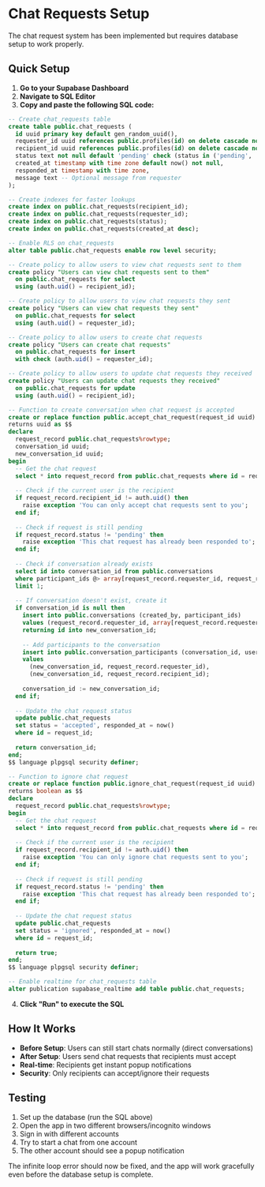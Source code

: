 # Chat Requests Setup

The chat request system has been implemented but requires database setup to work properly.

## Quick Setup

1. **Go to your Supabase Dashboard**
2. **Navigate to SQL Editor**
3. **Copy and paste the following SQL code:**

```sql
-- Create chat_requests table
create table public.chat_requests (
  id uuid primary key default gen_random_uuid(),
  requester_id uuid references public.profiles(id) on delete cascade not null,
  recipient_id uuid references public.profiles(id) on delete cascade not null,
  status text not null default 'pending' check (status in ('pending', 'accepted', 'ignored')),
  created_at timestamp with time zone default now() not null,
  responded_at timestamp with time zone,
  message text -- Optional message from requester
);

-- Create indexes for faster lookups
create index on public.chat_requests(recipient_id);
create index on public.chat_requests(requester_id);
create index on public.chat_requests(status);
create index on public.chat_requests(created_at desc);

-- Enable RLS on chat_requests
alter table public.chat_requests enable row level security;

-- Create policy to allow users to view chat requests sent to them
create policy "Users can view chat requests sent to them"
  on public.chat_requests for select
  using (auth.uid() = recipient_id);

-- Create policy to allow users to view chat requests they sent
create policy "Users can view chat requests they sent"
  on public.chat_requests for select
  using (auth.uid() = requester_id);

-- Create policy to allow users to create chat requests
create policy "Users can create chat requests"
  on public.chat_requests for insert
  with check (auth.uid() = requester_id);

-- Create policy to allow users to update chat requests they received
create policy "Users can update chat requests they received"
  on public.chat_requests for update
  using (auth.uid() = recipient_id);

-- Function to create conversation when chat request is accepted
create or replace function public.accept_chat_request(request_id uuid)
returns uuid as $$
declare
  request_record public.chat_requests%rowtype;
  conversation_id uuid;
  new_conversation_id uuid;
begin
  -- Get the chat request
  select * into request_record from public.chat_requests where id = request_id;
  
  -- Check if the current user is the recipient
  if request_record.recipient_id != auth.uid() then
    raise exception 'You can only accept chat requests sent to you';
  end if;
  
  -- Check if request is still pending
  if request_record.status != 'pending' then
    raise exception 'This chat request has already been responded to';
  end if;
  
  -- Check if conversation already exists
  select id into conversation_id from public.conversations
  where participant_ids @> array[request_record.requester_id, request_record.recipient_id]
  limit 1;
  
  -- If conversation doesn't exist, create it
  if conversation_id is null then
    insert into public.conversations (created_by, participant_ids)
    values (request_record.requester_id, array[request_record.requester_id, request_record.recipient_id])
    returning id into new_conversation_id;
    
    -- Add participants to the conversation
    insert into public.conversation_participants (conversation_id, user_id)
    values 
      (new_conversation_id, request_record.requester_id),
      (new_conversation_id, request_record.recipient_id);
    
    conversation_id := new_conversation_id;
  end if;
  
  -- Update the chat request status
  update public.chat_requests
  set status = 'accepted', responded_at = now()
  where id = request_id;
  
  return conversation_id;
end;
$$ language plpgsql security definer;

-- Function to ignore chat request
create or replace function public.ignore_chat_request(request_id uuid)
returns boolean as $$
declare
  request_record public.chat_requests%rowtype;
begin
  -- Get the chat request
  select * into request_record from public.chat_requests where id = request_id;
  
  -- Check if the current user is the recipient
  if request_record.recipient_id != auth.uid() then
    raise exception 'You can only ignore chat requests sent to you';
  end if;
  
  -- Check if request is still pending
  if request_record.status != 'pending' then
    raise exception 'This chat request has already been responded to';
  end if;
  
  -- Update the chat request status
  update public.chat_requests
  set status = 'ignored', responded_at = now()
  where id = request_id;
  
  return true;
end;
$$ language plpgsql security definer;

-- Enable realtime for chat_requests table
alter publication supabase_realtime add table public.chat_requests;
```

4. **Click "Run" to execute the SQL**

## How It Works

- **Before Setup**: Users can still start chats normally (direct conversations)
- **After Setup**: Users send chat requests that recipients must accept
- **Real-time**: Recipients get instant popup notifications
- **Security**: Only recipients can accept/ignore their requests

## Testing

1. Set up the database (run the SQL above)
2. Open the app in two different browsers/incognito windows
3. Sign in with different accounts
4. Try to start a chat from one account
5. The other account should see a popup notification

The infinite loop error should now be fixed, and the app will work gracefully even before the database setup is complete.
